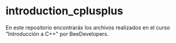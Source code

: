 # introduction_cplusplus

En este repositorio encontrarás los archivos realizados en el curso "Introducción a C++" por BeeDevelopers.